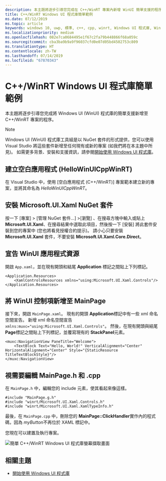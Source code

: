 ```yaml
---
description: 本主題將逐步引導您完成在 C++/WinRT 專案內新增 WinUI 簡單支援的程序。
title: C++/WinRT Windows UI 程式庫簡單範例
ms.date: 07/12/2019
ms.topic: article
keywords: windows 10, uwp, 標準, c++, cpp, winrt, Windows UI 程式庫, WinUI
ms.localizationpriority: medium
ms.openlocfilehash: 082e7ca0684495e1f67c2fa79b448866f68a059c
ms.sourcegitcommit: cba3ba9b9a9f96037cfd0e07d05bd4502753c809
ms.translationtype: HT
ms.contentlocale: zh-TW
ms.lasthandoff: 07/14/2019
ms.locfileid: "67870343"
---
```

# <a name="a-simple-cwinrt-windows-ui-library-example"></a>C++/WinRT Windows UI 程式庫簡單範例

本主題將逐步引導您完成將 Windows UI (WinUI) 程式庫的簡單支援新增至 C++/WinRT 專案的程序。

> [!NOTE]
> Windows UI (WinUI) 程式庫工具組是以 NuGet 套件的形式提供，您可以使用 Visual Studio 將這些套件新增至任何現有或新的專案 (如我們將在本主題中所見)。 如需更多背景、安裝和支援資訊，請參閱[開始使用 Windows UI 程式庫](/uwp/toolkits/winui/getting-started)。

## <a name="create-a-blank-app-hellowinuicppwinrt"></a>建立空白應用程式 (HelloWinUICppWinRT)

在 Visual Studio 中，使用 [空白應用程式 (C++/WinRT)]  專案範本建立新的專案，並將其命名為 *HelloWinUICppWinRT*。

## <a name="install-the-microsoftuixaml-nuget-package"></a>安裝 Microsoft.UI.Xaml NuGet 套件

按一下 [專案]  \> [管理 NuGet 套件...]  \>[瀏覽]  、在搜尋方塊中輸入或貼上 **Microsoft.UI.Xaml**、在搜尋結果中選取此項目，然後按一下 [安裝]  將此套件安裝到您的專案中 (您也將看見授權合約提示)。 請小心只要安裝 **Microsoft.UI.Xaml** 套件，不要安裝 **Microsoft.UI.Xaml.Core.Direct**。

## <a name="declare-winui-application-resources"></a>宣告 WinUI 應用程式資源

開啟 `App.xaml`，並在現有開頭和結尾 **Application** 標記之間貼上下列標記。

```xaml
<Application.Resources>
    <XamlControlsResources xmlns="using:Microsoft.UI.Xaml.Controls"/>
</Application.Resources>
```

## <a name="add-a-winui-control-to-mainpage"></a>將 WinUI 控制項新增至 MainPage

接下來，開啟 `MainPage.xaml`。 現有的開頭 **Application**標記中有一些 xml 命名空間宣告。 新增 xml 命名空間宣告 `xmlns:muxc="using:Microsoft.UI.Xaml.Controls"`。 然後，在現有開頭與結尾 **Page**標記之間貼上下列標記，並覆寫現有的 **StackPanel**元素。

```xaml
<muxc:NavigationView PaneTitle="Welcome">
    <TextBlock Text="Hello, World!" VerticalAlignment="Center" HorizontalAlignment="Center" Style="{StaticResource TitleTextBlockStyle}"/>
</muxc:NavigationView>
```

## <a name="edit-mainpageh-and-cpp-as-necessary"></a>視需要編輯 MainPage.h 和 .cpp

在 `MainPage.h` 中，編輯您的 include 元素，使其看起來像這樣。

```cppwinrt
#include "MainPage.g.h"
#include "winrt/Microsoft.UI.Xaml.Controls.h"
#include "winrt/Microsoft.UI.Xaml.XamlTypeInfo.h"
```

最後，在 `MainPage.cpp` 中，刪除您的 **MainPage::ClickHandler**實作內的程式碼，因為 *myButton*不再位於 XAML 標記中。

您現在可以建置及執行專案。

![簡單 C++/WinRT Windows UI 程式庫螢幕擷取畫面](images/winui.png)

## <a name="related-topics"></a>相關主題
* [開始使用 Windows UI 程式庫](/uwp/toolkits/winui/getting-started)